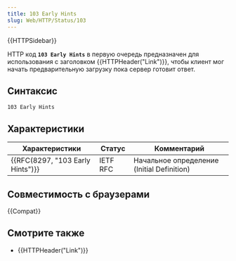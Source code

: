 ```yaml
---
title: 103 Early Hints
slug: Web/HTTP/Status/103
---
```


{{HTTPSidebar}}

HTTP код **`103 Early Hints`** в первую очередь предназначен для использования с заголовком {{HTTPHeader("Link")}}, чтобы клиент мог начать предварительную загрузку пока сервер готовит ответ.

## Синтаксис

```
103 Early Hints
```

## Характеристики

| Характеристики                               | Статус   | Комментарий                                |
| -------------------------------------------- | -------- | ------------------------------------------ |
| {{RFC(8297, "103 Early Hints")}} | IETF RFC | Начальное определение (Initial Definition) |

## Совместимость с браузерами

{{Compat}}

## Смотрите также

- {{HTTPHeader("Link")}}
